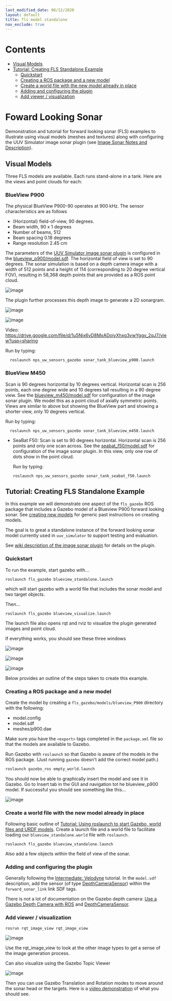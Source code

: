 ```yaml
---
last_modified_date: 08/12/2020
layout: default
title: fls model standalone
nav_exclude: true
---
```


# Contents

<!-- TOC generated with https://github.com/ekalinin/github-markdown-toc -->
<!--
 cat fls_model_standalone.md | ./gh-md-toc -
-->


* [Visual Models](#visual-models)
* [Tutorial: Creating FLS Standalone Example](#tutorial-creating-fls-standalone-example)
  * [Quickstart](#quickstart)
  * [Creating a ROS package and a new model](#creating-a-ros-package-and-a-new-model)
  * [Create a world file with the new model already in place](#create-a-world-file-with-the-new-model-already-in-place)
  * [Adding and configuring the plugin](#adding-and-configuring-the-plugin)
  * [Add viewer / visualization](#add-viewer--visualization)

# Foward Looking Sonar

Demonstration and tutorial for forward looking sonar (FLS) examples to illustrate using visual models (meshes and textures) along with configuring the UUV Simulator image sonar plugin (see [Image Sonar Notes and Description](/dave.doc/contents/image_sonar_description)).

## Visual Models
Three FLS models are available.  Each runs stand-alone in a tank.  Here are the views and point clouds for each:

### BlueView P900

The physical BlueView P900-90 operates at 900 kHz.  The sensor characteristics are as follows
  * (Horizontal) field-of-view, 90 degrees.
  * Beam width, 90 x 1 degrees
  * Number of beams, 512
  * Beam spacing 0.18 degrees
  * Range resolution 2.45 cm

The parameters of the [UUV Simulator image sonar plugin](/dave.doc/contents/image_sonar_description) is configured in the [blueview_p900/model.sdf](https://github.com/Field-Robotics-Lab/nps_uw_sensors_gazebo/blob/master/models/blueview_p900/model.sdf).  The horizontal field of view is set to 90 degrees.  The sonar simulation is based on a depth camera image with a width of 512 points and a height of 114 (corresponding to 20 degree vertical FOV), resulting in 58,368 depth points that are provided as a ROS point cloud.

![image](images/p900_points.png)

The plugin further processes this depth image to generate a 2D sonargram.

![image](images/p900_sonar.png)

  ![image](images/p900_tank.png)

  Video: https://drive.google.com/file/d/1u5Nix6vD8MxADoiyXhxg3vwYggv_2qJ7/view?usp=sharing

  Run by typing:

      roslaunch nps_uw_sensors_gazebo sonar_tank_blueview_p900.launch

### BlueView M450

Scan is 90 degrees horizontal by 10 degrees vertical.  Horizontal scan is 256 points, each one degree wide and 10 degrees tall resulting in a 90 degree view. See the [blueview_m450/model.sdf](https://github.com/Field-Robotics-Lab/nps_uw_sensors_gazebo/blob/master/models/blueview_m450/model.sdf) for configuration of the image sonar plugin.  We model this as a point cloud of axially symmetric points.  Views are similar to above but showing the BlueView part and showing a shorter view, only 10 degrees vertical.

  Run by typing:

      roslaunch nps_uw_sensors_gazebo sonar_tank_blueview_m450.launch

* SeaBat F50: Scan is set to 90 degrees horizontal.  Horizontal scan is 256 points and only one scan across. See the [seabat_f50/model.sdf](https://github.com/Field-Robotics-Lab/nps_uw_sensors_gazebo/blob/master/models/seabat_f50/model.sdf) for configuration of the image sonar plugin.  In this view, only one row of dots show in the point cloud.

  Run by typing:

      roslaunch nps_uw_sensors_gazebo sonar_tank_seabat_f50.launch

## Tutorial: Creating FLS Standalone Example

In this example we will demonstrate one aspect of the `fls_gazebo` ROS package that includes a Gazebo model of a Blueview P900 forward looking sonar.
See [creating new models](/dave.doc/contents/carlos_create_models) for generic past instructions on creating models.

The goal is to great a standalone instance of the forward looking sonar model currently used in `uuv_simulator` to support testing and evaluation.

See [wiki description of the image sonar plugin](/dave.doc/contents/image_sonar_description) for details on the plugin.

### Quickstart

To run the example, start gazebo with...
```
roslaunch fls_gazebo blueview_standalone.launch
```
which will start gazebo with a world file that includes the sonar model and two target objects.

Then...
```
roslaunch fls_gazebo blueview_visualize.launch
```
The launch file also opens rqt and rviz to visualize the plugin generated images and point cloud.

If everything works, you should see these three windows

![image](images/fls_standalone.png)

![image](images/blueview_visualize.png)

![image](images/blueview_rviz.png)

Below provides an outline of the steps taken to create this example.

### Creating a ROS package and a new model

Create the model by creating a `fls_gazebo/models/blueview_P900` directory with the following:

* model.config
* model.sdf
* meshes/p900.dae

Make sure you have the `<export>` tags completed in the `package.xml` file so that the models are available to Gazebo.

Run Gazebo with `roslaunch` so that Gazebo is aware of the models in the ROS package. (Just running `gazebo` doesn't add the correct model path.)
```bash
roslaunch gazebo_ros empty_world.launch
```

You should now be able to graphically insert the model and see it in Gazebo.  Go to Insert tab in the GUI and navigation tot he blueview_p900 model.  If successful you should see something like this...

![image](images/blueview_insert.png)


### Create a world file with the new model already in place

Following basic outline of [Tutorial: Using roslaunch to start Gazebo, world files and URDF models](http://gazebosim.org/tutorials?tut=ros_roslaunch).  Create a launch file and a world file to facilitate loading our `blueview_standalone.world` file with `roslaunch`.

```
roslaunch fls_gazebo blueview_standalone.launch
```

Also add a few objects within the field of view of the sonar.

### Adding and configuring the plugin

Generally following the [Intermediate: Velodyne](http://gazebosim.org/tutorials?tut=guided_i1) tutorial. In the `model.sdf` description,  add the sensor (of type [DepthCameraSensor](http://gazebosim.org/api/dev/classgazebo_1_1sensors_1_1DepthCameraSensor.html)) within the `forward_sonar_link` link SDF tags.

There is not a lot of documentation on the Gazebo depth camera: [Use a Gazebo Depth Camera with ROS](http://gazebosim.org/tutorials/?tut=ros_depth_camera) and [DepthCameraSensor](http://gazebosim.org/api/dev/classgazebo_1_1sensors_1_1DepthCameraSensor.html).

### Add viewer / visualization


```rosrun rqt_image_view rqt_image_view ```

![image](images/standalone_sidebyside.png)

Use the rqt_image_view to look at the other image types to get a sense of the image generation process.


Can also visualize using the Gazebo Topic Viewer

![image](images/blueview_gazeboviewer.png)

Then you can use Gazebo Translation and Rotation modes to move around the sonar head or the targets.  Here is a [video demonstration](https://vimeo.com/398555796) of what you should see.
